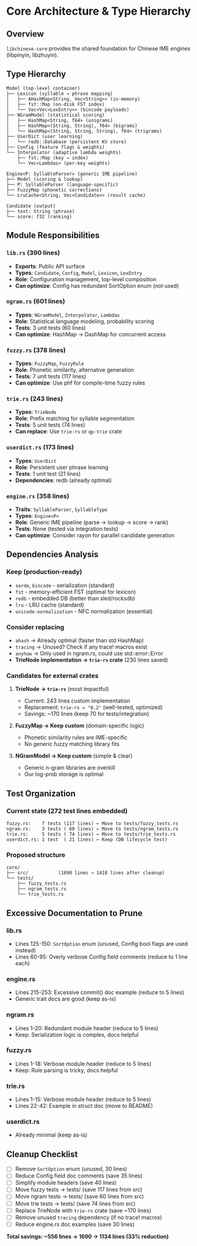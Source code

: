 # Core Architecture & Type Hierarchy

## Overview
`libchinese-core` provides the shared foundation for Chinese IME engines (libpinyin, libzhuyin).

## Type Hierarchy

```
Model (top-level container)
├── Lexicon (syllable → phrase mapping)
│   ├── AHashMap<String, Vec<String>> (in-memory)
│   ├── fst::Map (on-disk FST index)
│   └── Vec<Vec<LexEntry>> (bincode payloads)
├── NGramModel (statistical scoring)
│   ├── HashMap<String, f64> (unigrams)
│   ├── HashMap<(String, String), f64> (bigrams)
│   └── HashMap<(String, String, String), f64> (trigrams)
├── UserDict (user learning)
│   └── redb::Database (persistent KV store)
├── Config (feature flags & weights)
└── Interpolator (adaptive lambda weights)
    ├── fst::Map (key → index)
    └── Vec<Lambdas> (per-key weights)

Engine<P: SyllableParser> (generic IME pipeline)
├── Model (scoring & lookup)
├── P: SyllableParser (language-specific)
├── FuzzyMap (phonetic corrections)
└── LruCache<String, Vec<Candidate>> (result cache)

Candidate (output)
├── text: String (phrase)
└── score: f32 (ranking)
```

## Module Responsibilities

### `lib.rs` (390 lines)
- **Exports**: Public API surface
- **Types**: `Candidate`, `Config`, `Model`, `Lexicon`, `LexEntry`
- **Role**: Configuration management, top-level composition
- **Can optimize**: Config has redundant SortOption enum (not used)

### `ngram.rs` (601 lines)
- **Types**: `NGramModel`, `Interpolator`, `Lambdas`
- **Role**: Statistical language modeling, probability scoring
- **Tests**: 3 unit tests (60 lines)
- **Can optimize**: HashMap → DashMap for concurrent access

### `fuzzy.rs` (378 lines)
- **Types**: `FuzzyMap`, `FuzzyRule`
- **Role**: Phonetic similarity, alternative generation
- **Tests**: 7 unit tests (117 lines)
- **Can optimize**: Use phf for compile-time fuzzy rules

### `trie.rs` (243 lines)
- **Types**: `TrieNode`
- **Role**: Prefix matching for syllable segmentation
- **Tests**: 5 unit tests (74 lines)
- **Can replace**: Use `trie-rs` or `qp-trie` crate

### `userdict.rs` (173 lines)
- **Types**: `UserDict`
- **Role**: Persistent user phrase learning
- **Tests**: 1 unit test (21 lines)
- **Dependencies**: redb (already optimal)

### `engine.rs` (358 lines)
- **Traits**: `SyllableParser`, `SyllableType`
- **Types**: `Engine<P>`
- **Role**: Generic IME pipeline (parse → lookup → score → rank)
- **Tests**: None (tested via integration tests)
- **Can optimize**: Consider rayon for parallel candidate generation

## Dependencies Analysis

### Keep (production-ready)
- `serde`, `bincode` - serialization (standard)
- `fst` - memory-efficient FST (optimal for lexicon)
- `redb` - embedded DB (better than sled/rocksdb)
- `lru` - LRU cache (standard)
- `unicode-normalization` - NFC normalization (essential)

### Consider replacing
- `ahash` → Already optimal (faster than std HashMap)
- `tracing` → Unused? Check if any trace! macros exist
- `anyhow` → Only used in ngram.rs, could use std::error::Error
- **TrieNode implementation → `trie-rs` crate** (230 lines saved)

### Candidates for external crates
1. **TrieNode → `trie-rs`** (most impactful)
   - Current: 243 lines custom implementation
   - Replacement: `trie-rs = "0.2"` (well-tested, optimized)
   - Savings: ~170 lines (keep 70 for tests/integration)

2. **FuzzyMap → Keep custom** (domain-specific logic)
   - Phonetic similarity rules are IME-specific
   - No generic fuzzy matching library fits

3. **NGramModel → Keep custom** (simple & clear)
   - Generic n-gram libraries are overkill
   - Our log-prob storage is optimal

## Test Organization

### Current state (272 test lines embedded)
```
fuzzy.rs:    7 tests (117 lines) ← Move to tests/fuzzy_tests.rs
ngram.rs:    3 tests ( 60 lines) ← Move to tests/ngram_tests.rs  
trie.rs:     5 tests ( 74 lines) ← Move to tests/trie_tests.rs
userdict.rs: 1 test  ( 21 lines) ← Keep (DB lifecycle test)
```

### Proposed structure
```
core/
├── src/           (1690 lines → 1418 lines after cleanup)
└── tests/
    ├── fuzzy_tests.rs
    ├── ngram_tests.rs
    └── trie_tests.rs
```

## Excessive Documentation to Prune

### lib.rs
- Lines 125-150: `SortOption` enum (unused, Config bool flags are used instead)
- Lines 60-95: Overly verbose Config field comments (reduce to 1 line each)

### engine.rs
- Lines 215-253: Excessive commit() doc example (reduce to 5 lines)
- Generic trait docs are good (keep as-is)

### ngram.rs
- Lines 1-20: Redundant module header (reduce to 5 lines)
- Keep: Serialization logic is complex, docs helpful

### fuzzy.rs
- Lines 1-18: Verbose module header (reduce to 5 lines)
- Keep: Rule parsing is tricky, docs helpful

### trie.rs
- Lines 1-15: Verbose module header (reduce to 5 lines)
- Lines 22-42: Example in struct doc (move to README)

### userdict.rs
- Already minimal (keep as-is)

## Cleanup Checklist

- [ ] Remove `SortOption` enum (unused, 30 lines)
- [ ] Reduce Config field doc comments (save 35 lines)
- [ ] Simplify module headers (save 40 lines)
- [ ] Move fuzzy tests → tests/ (save 117 lines from src)
- [ ] Move ngram tests → tests/ (save 60 lines from src)
- [ ] Move trie tests → tests/ (save 74 lines from src)
- [ ] Replace TrieNode with `trie-rs` crate (save ~170 lines)
- [ ] Remove unused `tracing` dependency (if no trace! macros)
- [ ] Reduce engine.rs doc examples (save 30 lines)

**Total savings: ~556 lines → 1690 → 1134 lines (33% reduction)**
